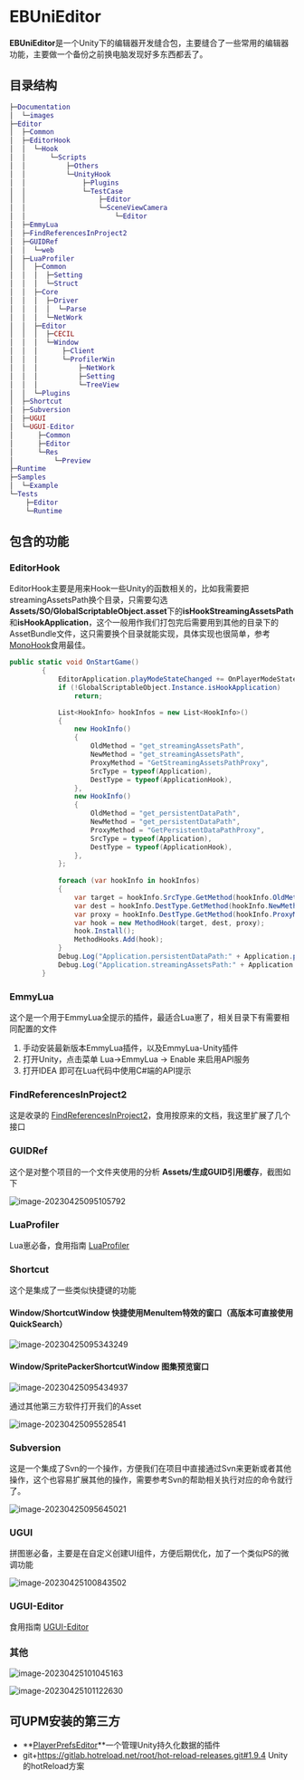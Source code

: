 

# EBUniEditor

**EBUniEditor**是一个Unity下的编辑器开发缝合包，主要缝合了一些常用的编辑器功能，主要做一个备份之前换电脑发现好多东西都丢了。

## 	

## 目录结构

```lua
├─Documentation
│  └─images
├─Editor
│  ├─Common
│  ├─EditorHook
│  │  └─Hook
│  │      └─Scripts
│  │          ├─Others
│  │          └─UnityHook
│  │              ├─Plugins
│  │              └─TestCase
│  │                  ├─Editor
│  │                  └─SceneViewCamera
│  │                      └─Editor
│  ├─EmmyLua
│  ├─FindReferencesInProject2
│  ├─GUIDRef
│  │  └─web
│  ├─LuaProfiler
│  │  ├─Common
│  │  │  ├─Setting
│  │  │  └─Struct
│  │  ├─Core
│  │  │  ├─Driver
│  │  │  │  └─Parse
│  │  │  └─NetWork
│  │  ├─Editor
│  │  │  ├─CECIL
│  │  │  └─Window
│  │  │      ├─Client
│  │  │      └─ProfilerWin
│  │  │          ├─NetWork
│  │  │          ├─Setting
│  │  │          └─TreeView
│  │  └─Plugins
│  ├─Shortcut
│  ├─Subversion
│  ├─UGUI
│  └─UGUI-Editor
│      ├─Common
│      ├─Editor
│      └─Res
│          └─Preview
├─Runtime
├─Samples
│  └─Example
└─Tests
    ├─Editor
    └─Runtime
```

## 包含的功能

### EditorHook

EditorHook主要是用来Hook一些Unity的函数相关的，比如我需要把streamingAssetsPath换个目录，只需要勾选**Assets/SO/GlobalScriptableObject.asset**下的**isHookStreamingAssetsPath**和**isHookApplication**，这个一般用作我们打包完后需要用到其他的目录下的AssetBundle文件，这只需要换个目录就能实现，具体实现也很简单，参考[MonoHook](https://github.com/Misaka-Mikoto-Tech/MonoHook)食用最佳。

```c#
public static void OnStartGame()
        {
            EditorApplication.playModeStateChanged += OnPlayerModeStateChanged;
            if (!GlobalScriptableObject.Instance.isHookApplication)
                return;

            List<HookInfo> hookInfos = new List<HookInfo>()
            {
                new HookInfo()
                {
                    OldMethod = "get_streamingAssetsPath",
                    NewMethod = "get_streamingAssetsPath",
                    ProxyMethod = "GetStreamingAssetsPathProxy",
                    SrcType = typeof(Application),
                    DestType = typeof(ApplicationHook),
                },
                new HookInfo()
                {
                    OldMethod = "get_persistentDataPath",
                    NewMethod = "get_persistentDataPath",
                    ProxyMethod = "GetPersistentDataPathProxy",
                    SrcType = typeof(Application),
                    DestType = typeof(ApplicationHook),
                },
            };
            
            foreach (var hookInfo in hookInfos)
            {
                var target = hookInfo.SrcType.GetMethod(hookInfo.OldMethod, bindingFlags);
                var dest = hookInfo.DestType.GetMethod(hookInfo.NewMethod, bindingFlags);
                var proxy = hookInfo.DestType.GetMethod(hookInfo.ProxyMethod, bindingFlags);
                var hook = new MethodHook(target, dest, proxy);
                hook.Install();
                MethodHooks.Add(hook);
            } 
            Debug.Log("Application.persistentDataPath:" + Application.persistentDataPath);
            Debug.Log("Application.streamingAssetsPath:" + Application.streamingAssetsPath);
        }
```

### EmmyLua

这个是一个用于EmmyLua全提示的插件，最适合Lua崽了，相关目录下有需要相同配置的文件

1. 手动安装最新版本EmmyLua插件，以及EmmyLua-Unity插件
2. 打开Unity，点击菜单 Lua->EmmyLua -> Enable 来启用API服务
3. 打开IDEA 即可在Lua代码中使用C#端的API提示

### FindReferencesInProject2

这是收录的 [FindReferencesInProject2](https://github.com/networm/FindReferencesInProject2)，食用按原来的文档，我这里扩展了几个接口

### GUIDRef

这个是对整个项目的一个文件夹使用的分析 **Assets/生成GUID引用缓存**，截图如下

![image-20230425095105792](Documentation/images/image-20230425095105792.png)

### LuaProfiler

Lua崽必备，食用指南 [LuaProfiler](https://github.com/leinlin/Miku-LuaProfiler)

### Shortcut

这个是集成了一些类似快捷键的功能

#### Window/ShortcutWindow 快捷使用MenuItem特效的窗口（高版本可直接使用QuickSearch）

![image-20230425095343249](Documentation/images/image-20230425095343249.png)

#### Window/SpritePackerShortcutWindow 图集预览窗口

![image-20230425095434937](Documentation/images/image-20230425095434937.png)

通过其他第三方软件打开我们的Asset

![image-20230425095528541](Documentation/images/image-20230425095528541.png)

### Subversion

这是一个集成了Svn的一个操作，方便我们在项目中直接通过Svn来更新或者其他操作，这个也容易扩展其他的操作，需要参考Svn的帮助相关执行对应的命令就行了。

![image-20230425095645021](Documentation/images/image-20230425095645021.png)

### UGUI

拼图崽必备，主要是在自定义创建UI组件，方便后期优化，加了一个类似PS的微调功能

![image-20230425100843502](Documentation/images/image-20230425100843502.png)

### UGUI-Editor

食用指南 [UGUI-Editor](https://github.com/liuhaopen/UGUI-Editor.git)

### 其他

![image-20230425101045163](Documentation/images/image-20230425101045163.png)

![image-20230425101122630](Documentation/images/image-20230425101122630.png)

## 可UPM安装的第三方

- **[PlayerPrefsEditor](https://github.com/sabresaurus/PlayerPrefsEditor)**一个管理Unity持久化数据的插件
- git+https://gitlab.hotreload.net/root/hot-reload-releases.git#1.9.4 Unity的hotReload方案

